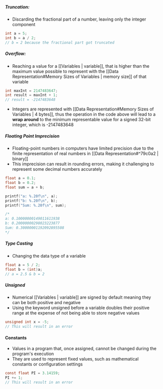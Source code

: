 ##### Truncation: 
- Discarding the fractional part of a number, leaving only the integer component
```C
int a = 5;
int b = a / 2;
// b = 2 because the fractional part got truncated
```

##### Overflow:
- Reaching a value for a [[Variables | variable]], that is higher than the maximum value possible to represent with the [[Data Representation#Memory Sizes of Variables | memory size]] of that variable
```C
int maxInt = 2147483647;
int result = maxInt + 1;
// result = -2147483648
```
- Integers are represented with [[Data Representation#Memory Sizes of Variables | 4 bytes]], thus the operation in the code above will lead to a **wrap around** to the minimum representable value for a signed 32-bit integer, which is -2147483648

##### Floating Point Imprecision
- Floating-point numbers in computers have limited precision due to the finite representation of real numbers in [[Data Representation#^79c0a2 | binary]]
- This imprecision can result in rounding errors, making it challenging to represent some decimal numbers accurately
```C
float a = 0.1;
float b = 0.2;
float sum = a + b;

printf("a: %.20f\n", a);
printf("b: %.20f\n", b);
printf("Sum: %.20f\n", sum);

/*
a: 0.10000000149011611938
b: 0.20000000298023223877
Sum: 0.30000001192092895508
*/
```

##### Type Casting
- Changing the data type of a variable
```C
float a = 5 / 2;
float b = (int)a;
// a = 2.5 & b = 2
```

##### Unsigned
- Numerical [[Variables | variable]] are signed by default meaning they can be both positive and negative
- Using the keyword unsigned before a variable doubles their positive range at the expense of not being able to store negative values
```C
unsigned int x = -5;
// This will result in an error
```

#### Constants
- Values in a program that, once assigned, cannot be changed during the program's execution
- They are used to represent fixed values, such as mathematical constants or configuration settings
```C
const float PI = 3.14159;
PI += 1;
// This will result in an error
```

